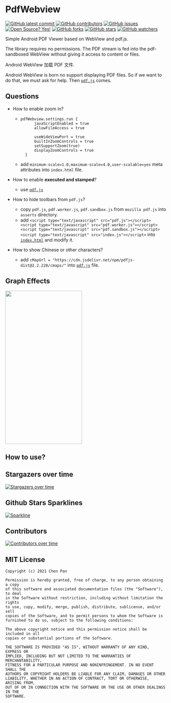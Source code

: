 # PdfWebview

[![GitHub latest commit](https://badgen.net/github/last-commit/bytebeats/PdfWebview)](https://github.com/bytebeats/PdfWebview/commit/)
[![GitHub contributors](https://img.shields.io/github/contributors/bytebeats/PdfWebview.svg)](https://github.com/bytebeats/PdfWebview/graphs/contributors/)
[![GitHub issues](https://img.shields.io/github/issues/bytebeats/PdfWebview.svg)](https://github.com/bytebeats/PdfWebview/issues/)
[![Open Source? Yes!](https://badgen.net/badge/Open%20Source%20%3F/Yes%21/blue?icon=github)](https://github.com/bytebeats/PdfWebview/)
[![GitHub forks](https://img.shields.io/github/forks/bytebeats/PdfWebview.svg?style=social&label=Fork&maxAge=2592000)](https://github.com/bytebeats/PdfWebview/network/)
[![GitHub stars](https://img.shields.io/github/stars/bytebeats/PdfWebview.svg?style=social&label=Star&maxAge=2592000)](https://github.com/bytebeats/PdfWebview/stargazers/)
[![GitHub watchers](https://img.shields.io/github/watchers/bytebeats/PdfWebview.svg?style=social&label=Watch&maxAge=2592000)](https://github.com/bytebeats/PdfWebview/watchers/)

Simple Android PDF Viewer based on WebView and pdf.js. 

The library requires no permissions. The PDF stream is fed into the pdf-sandboxed WebView without giving it access to content or files. 

Android WebView 加载 PDF 文件.

Android WebView is born no support displaying PDF files. So if we want to do that, we must ask for help. Then [`pdf.js`](https://github.com/mozilla/pdf.js) comes.

## Questions

* How to enable zoom in?
    * ```
      pdfWebview.settings.run {
            javaScriptEnabled = true
            allowFileAccess = true

            useWideViewPort = true
            builtInZoomControls = true
            setSupportZoom(true)
            displayZoomControls = true
        }
      ```
    * add ```minimum-scale=1.0,maximum-scale=4.0,user-scalable=yes``` meta attributes into `index.html` file.
* How to enable **executed and stamped**?
    * use [`pdf.js`](https://github.com/mozilla/pdf.js)
* How to hide toolbars from `pdf.js`?
    * copy `pdf.js`, `pdf.worker.js`, `pdf.sandbox.js` from `mozilla pdf.js` into `asserts` directory.
    * add ```<script type="text/javascript" src="pdf.js"></script><script type="text/javascript" src="pdf.worker.js"></script><script type="text/javascript" src="pdf.sandbox.js"></script><script type="text/javascript" src="index.js"></script>``` into [`index.html`](https://github.com/bytebeats/PdfWebview/blob/master/pdf-js/src/main/assets/index.html) and modify it.

* How to show Chinese or other characters?
    * add `cMapUrl = "https://cdn.jsdelivr.net/npm/pdfjs-dist@2.2.228/cmaps/"` into [`pdf.js`](https://github.com/bytebeats/PdfWebview/blob/master/pdf-js/src/main/assets/pdf.js) file.


## Graph Effects

<img src="/arts/pdf_webview.gif" width="240" height="480"/>

## How to use?

## Stargazers over time

[![Stargazers over time](https://starchart.cc/bytebeats/PdfWebview.svg)](https://starchart.cc/bytebeats/PdfWebview)

## Github Stars Sparklines

[![Sparkline](https://stars.medv.io/bytebeats/PdfWebview.svg)](https://stars.medv.io/bytebeats/PdfWebview)

## Contributors

[![Contributors over time](https://contributor-graph-api.apiseven.com/contributors-svg?chart=contributorOverTime&repo=bytebeats/PdfWebview)](https://www.apiseven.com/en/contributor-graph?chart=contributorOverTime&repo=bytebeats/PdfWebview)

## MIT License

    Copyright (c) 2021 Chen Pan

    Permission is hereby granted, free of charge, to any person obtaining a copy
    of this software and associated documentation files (the "Software"), to deal
    in the Software without restriction, including without limitation the rights
    to use, copy, modify, merge, publish, distribute, sublicense, and/or sell
    copies of the Software, and to permit persons to whom the Software is
    furnished to do so, subject to the following conditions:

    The above copyright notice and this permission notice shall be included in all
    copies or substantial portions of the Software.

    THE SOFTWARE IS PROVIDED "AS IS", WITHOUT WARRANTY OF ANY KIND, EXPRESS OR
    IMPLIED, INCLUDING BUT NOT LIMITED TO THE WARRANTIES OF MERCHANTABILITY,
    FITNESS FOR A PARTICULAR PURPOSE AND NONINFRINGEMENT. IN NO EVENT SHALL THE
    AUTHORS OR COPYRIGHT HOLDERS BE LIABLE FOR ANY CLAIM, DAMAGES OR OTHER
    LIABILITY, WHETHER IN AN ACTION OF CONTRACT, TORT OR OTHERWISE, ARISING FROM,
    OUT OF OR IN CONNECTION WITH THE SOFTWARE OR THE USE OR OTHER DEALINGS IN THE
    SOFTWARE.
